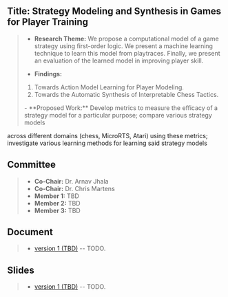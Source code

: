 ## Title: Strategy Modeling and Synthesis in Games for Player Training
> - **Research Theme:** We propose a computational model of a game strategy using first-order logic. We present a machine
learning technique to learn this model from playtraces. Finally, we present an evaluation of the learned model in improving
player skill.
>
> - **Findings:** 
> <ol>
> <li>Towards Action Model Learning for Player Modeling.</li>
> <li>Towards the Automatic Synthesis of Interpretable Chess Tactics.</li>
> </ol>
> - **Proposed Work:**
> Develop metrics to measure the efficacy of a strategy model for a particular purpose; compare various strategy models
across different domains (chess, MicroRTS, Atari) using these metrics; investigate various learning methods for learning
said strategy models

## Committee
> - **Co-Chair:** Dr. Arnav Jhala
> - **Co-Chair:** Dr. Chris Martens
> - **Member 1:** TBD
> - **Member 2:** TBD
> - **Member 3:** TBD

## Document
> - [version 1 (TBD)]() -- TODO.

## Slides
>
> - [version 1 (TBD)]() -- TODO.
